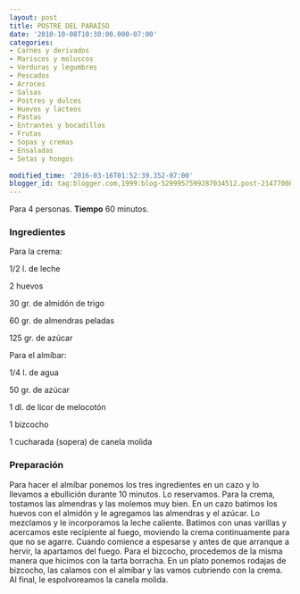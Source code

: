 ```yaml
---
layout: post
title: POSTRE DEL PARAÍSO
date: '2010-10-08T10:30:00.000-07:00'
categories:
- Carnes y derivados
- Mariscos y moluscos
- Verduras y legumbres
- Pescados
- Arroces
- Salsas
- Postres y dulces
- Huevos y lacteos
- Pastas
- Entrantes y bocadillos
- Frutas
- Sopas y cremas
- Ensaladas
- Setas y hongos
 
modified_time: '2016-03-16T01:52:39.352-07:00'
blogger_id: tag:blogger.com,1999:blog-5299957599287034512.post-2147700885822300848
---
```


Para 4 personas.
<b>Tiempo</b> 60 minutos.

<h3>Ingredientes</h3>

Para la crema:

1/2 l. de leche

2 huevos

30 gr. de almidón de trigo

60 gr. de almendras peladas

125 gr. de azúcar

Para el almíbar:

1/4 l. de agua

50 gr. de azúcar

1 dl. de licor de melocotón

1 bizcocho

1 cucharada (sopera) de canela molida

<h3>Preparación</h3>

Para hacer el almíbar ponemos los tres ingredientes en un cazo y lo llevamos a ebullición durante 10 minutos. Lo reservamos. Para la crema, tostamos las almendras y las molemos muy bien. En un cazo batimos los huevos con el almidón y le agregamos las almendras y el azúcar. Lo mezclamos y le incorporamos la leche caliente. Batimos con unas varillas y acercamos este recipiente al fuego, moviendo la crema continuamente para que no se agarre. Cuando comience a espesarse y antes de que arranque a hervir, la apartamos del fuego. Para el bizcocho, procedemos de la misma manera que hicimos con la tarta borracha. En un plato ponemos rodajas de bizcocho, las calamos con el almíbar y las vamos cubriendo con la crema. Al final, le espolvoreamos la canela molida.

